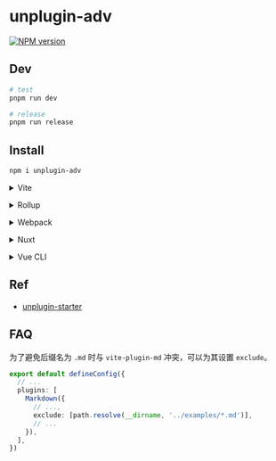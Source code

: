 # unplugin-adv

[![NPM version](https://img.shields.io/npm/v/unplugin-adv?color=a1b858&label=)](https://www.npmjs.com/package/unplugin-adv)

## Dev

```bash
# test
pnpm run dev

# release
pnpm run release
```

## Install

```bash
npm i unplugin-adv
```

<details>
<summary>Vite</summary><br>

```ts
// vite.config.ts
import Adv from 'unplugin-adv/vite'

export default defineConfig({
  plugins: [
    Adv({
      /* options */
    }),
  ],
})
```

Example: [`playground/`](./playground/)

<br></details>

<details>
<summary>Rollup</summary><br>

```ts
// rollup.config.js
import Starter from 'unplugin-adv/rollup'

export default {
  plugins: [
    Starter({
      /* options */
    }),
  ],
}
```

<br></details>

<details>
<summary>Webpack</summary><br>

```ts
// webpack.config.js
module.exports = {
  /* ... */
  plugins: [
    require('unplugin-adv/webpack')({
      /* options */
    }),
  ],
}
```

<br></details>

<details>
<summary>Nuxt</summary><br>

```ts
// nuxt.config.js
export default {
  buildModules: [
    [
      'unplugin-adv/nuxt',
      {
        /* options */
      },
    ],
  ],
}
```

> This module works for both Nuxt 2 and [Nuxt Vite](https://github.com/nuxt/vite)

<br></details>

<details>
<summary>Vue CLI</summary><br>

```ts
// vue.config.js
module.exports = {
  configureWebpack: {
    plugins: [
      require('unplugin-adv/webpack')({
        /* options */
      }),
    ],
  },
}
```

<br></details>

## Ref

- [unplugin-starter](https://github.com/antfu/unplugin-starter)

## FAQ

为了避免后缀名为 `.md` 时与 `vite-plugin-md` 冲突，可以为其设置 `exclude`。

```ts
export default defineConfig({
  // ...
  plugins: [
    Markdown({
      // ...,
      exclude: [path.resolve(__dirname, '../examples/*.md')],
      // ...
    }),
  ],
})
```

